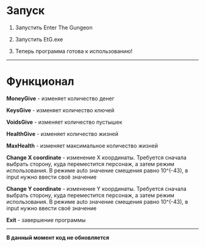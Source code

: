 # **Запуск**

1. Запустить Enter The Gungeon

2. Запустить EtG.exe

3. Теперь программа готова к использованию!

---

# **Функционал**

**MoneyGive** - изменяет количество денег

**KeysGive** - изменяет количество ключей

**VoidsGive** - изменяет количество пустышек

**HealthGive** - изменяет количество жизней

**MaxHealth** - изменяет максимальное количество жизней

**Change X coordinate** - изменение X координаты. Требуется сначала выбрать сторону, куда переместится персонаж, а затем режим использования. В режиме auto значение смещения равно 10^(-43), в input нужно ввести своё значение

**Change Y coordinate** - изменение Y координаты. Требуется сначала выбрать сторону, куда переместится персонаж, а затем режим использования. В режиме auto значение смещения равно 10^(-43), в input нужно ввести своё значение

**Exit** - завершение программы

---

**В данный момент код не обновляется**
